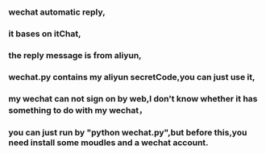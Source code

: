### wechat automatic reply,
### it bases on itChat,
### the reply message is  from aliyun,
### wechat.py contains my aliyun secretCode,you can just use it,
### my wechat can not sign on by web,I don't know whether it has something to do with my wechat，
### you can just run by "python wechat.py",but before this,you need install some moudles and  a wechat account.